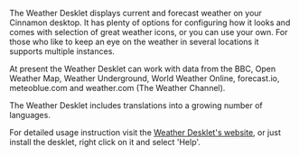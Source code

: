 The Weather Desklet displays current and forecast weather on your
Cinnamon desktop. It has plenty of options for configuring how it
looks and comes with selection of great weather icons, or you can use
your own. For those who like to keep an eye on the weather in several
locations it supports multiple instances.

At present the Weather Desklet can work with data from the BBC,
Open Weather Map, Weather Underground, World Weather Online,
forecast.io, meteoblue.com and weather.com (The Weather Channel).

The Weather Desklet includes translations into a growing number of
languages.

For detailed usage instruction visit the
[Weather Desklet's website](http://www.oak-wood.co.uk/oss/other/bbcwx),
or just install the desklet, right click on it and select 'Help'.
